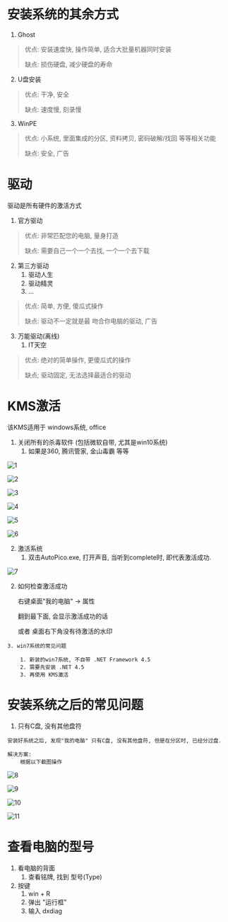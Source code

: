 # 安装系统的其余方式

1. Ghost

> 优点: 安装速度快, 操作简单, 适合大批量机器同时安装
>
> 缺点: 损伤硬盘, 减少硬盘的寿命



2. U盘安装

> 优点: 干净, 安全
>
> 缺点: 速度慢, 刻录慢



3. WinPE

> 优点: 小系统, 里面集成的分区, 资料拷贝, 密码破解/找回 等等相关功能
>
> 缺点: 安全, 广告



# 驱动

驱动是所有硬件的激活方式



1. 官方驱动

> 优点: 非常匹配您的电脑,  量身打造
>
> 缺点: 需要自己一个一个去找, 一个一个去下载



2. 第三方驱动
   1. 驱动人生
   2. 驱动精灵
   3. ...

>优点: 简单, 方便, 傻瓜式操作
>
>缺点: 驱动不一定就是最 吻合你电脑的驱动, 广告



3. 万能驱动(离线)
   1. IT天空

> 优点: 绝对的简单操作, 更傻瓜式的操作
>
> 缺点; 驱动固定,  无法选择最适合的驱动





# KMS激活

该KMS适用于 windows系统,  office



1. 关闭所有的杀毒软件 (包括微软自带, 尤其是win10系统)
   1. 如果是360, 腾讯管家, 金山毒霸 等等

![1](C:\Python3\P4\1126\img\1.png)

![2](C:\Python3\P4\1126\img\2.png)

![3](C:\Python3\P4\1126\img\3.png)

![4](C:\Python3\P4\1126\img\4.png)

![5](C:\Python3\P4\1126\img\5.png)

![6](C:\Python3\P4\1126\img\6.png)



2. 激活系统
   1. 双击AutoPico.exe, 打开声音, 当听到complete时, 即代表激活成功.

![7](C:\Python3\P4\1126\img\7.png)

 2.  如何检查激活成功

     右键桌面"我的电脑" -> 属性

     翻到最下面, 会显示激活成功的话

     或者 桌面右下角没有待激活的水印

	3. win7系统的常见问题

    	1. 新装的win7系统, 不自带 .NET Framework 4.5
    	2. 需要先安装 .NET 4.5
    	3. 再使用 KMS激活



# 安装系统之后的常见问题

1. 只有C盘, 没有其他盘符

```
安装好系统之后, 发现"我的电脑" 只有C盘, 没有其他盘符, 但是在分区时, 已经分过盘.

解决方案: 
	根据以下截图操作
```

![8](C:\Python3\P4\1126\img\8.png)

![9](C:\Python3\P4\1126\img\9.png)

![10](C:\Python3\P4\1126\img\10.png)

![11](C:\Python3\P4\1126\img\11.png)





# 查看电脑的型号

1. 看电脑的背面
   1. 查看铭牌, 找到 型号(Type)
2. 按键
   1. win + R
   2. 弹出 "运行框"
   3. 输入 dxdiag